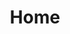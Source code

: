 ---
title: Home
description: Home page for Docker's documentation
keywords: Docker, documentation, manual, guide, reference, api, samples
grid:
- title: Get started
  image:
    dark: /assets/images/rocket-dark.svg
    light: /assets/images/rocket.svg
  link: /guides/get-started/
  description: Learn Docker basics and the benefits of containerizing your applications.
- title: Download and install
  image:
    dark: /assets/images/download-docker-dark.svg
    light: /assets/images/download-docker.svg
  link: /get-docker/
  description: Download and install Docker on your machine in a few easy steps.
- title: Guides
  image:
    dark: /assets/images/guides-dark.svg
    light: /assets/images/guides.svg
  link: /get-started/overview/
  description: Learn how to set up your Docker environment and start containerizing
    your applications.
- title: Language-specific guides
  image:
    dark: /assets/images/language-guides-dark.svg
    light: /assets/images/language-guides.svg
  link: /language/
  description: Learn how to use Docker with your favorite programming language.
- title: Manuals
  image:
    dark: /assets/images/manuals-dark.svg
    light: /assets/images/manuals.svg
  link: /desktop/
  description: Browse the manuals and learn how to use Docker products.
- title: Reference
  image:
    dark: /assets/images/reference-dark.svg
    light: /assets/images/reference.svg
  link: /reference/
  description: Browse the CLI and API reference documentation.
---